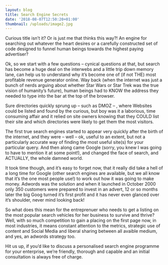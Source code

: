 ```yaml
---
layout: blog
title: Search Engine Secrets
date: '2018-08-07T12:50:20+01:00'
thumbnail: /uploads/image2.jpg
---
```

Curious title isn’t it? Or is just me that thinks this way?! An engine for searching out whatever the heart desires or a carefully constructed set of code designed to funnel human beings towards the highest paying advertiser?



Ok, so we start with a few questions – cynical questions at that, but search has become a huge deal on the interwebs and a little trip down memory lane, can help us to understand why it’s become one of (if not THE) most profitable revenue generator online. Way back (when the internet was just a bunch of nerds arguing about whether Star Wars or Star Trek was the true vision of humanity’s future), human beings had to KNOW the address they needed to type into the bar at the top of the browser.



Sure directories quickly sprung up – such as DMOZ – , where Websites could be listed and found by the curious, but boy was it a laborious, time consuming affair and it relied on site owners knowing that they COULD list their site and which directories were likely to get them the most visitors.



The first true search engines started to appear very quickly after the birth of the internet, and they were – well – ok, useful to an extent, but not a particularly accurate way of finding the most useful site(s) for your particular query.  And then along came Google (sorry, you knew I was going to have to mention it at some point!), and changed the face of search, and ACTUALLY,  the whole damned world.



It took time though, and it’s easy to forget now, that it really did take a hell of a long time for Google (other search engines are available, but we all know that it’s the one most people use!) to work out how it was going to make money. Adwords was the solution and when it launched in October 2000 only 350 customers were prepared to invest in an advert, 12 or so months later the big Goog turned it’s first profit and it has never even glanced over it’s shoulder, never mind looking back!



So what does this mean for the entreprenuer who needs to get a listing on the most popular search vehicles for her business to survive and thrive?  Well, with so much competition to gain a placing on the first page now, in most industries, it means constant attention to the metrics, strategic use of content and Social Media and liberal sharing between all avaible medium, and yes, an adwords strategy too.



Hit us up, if you’d like to discuss a personalised search engine programme for your enterprise, we’re friendly, thorough and capable and an initial consultation is always free of charge.
